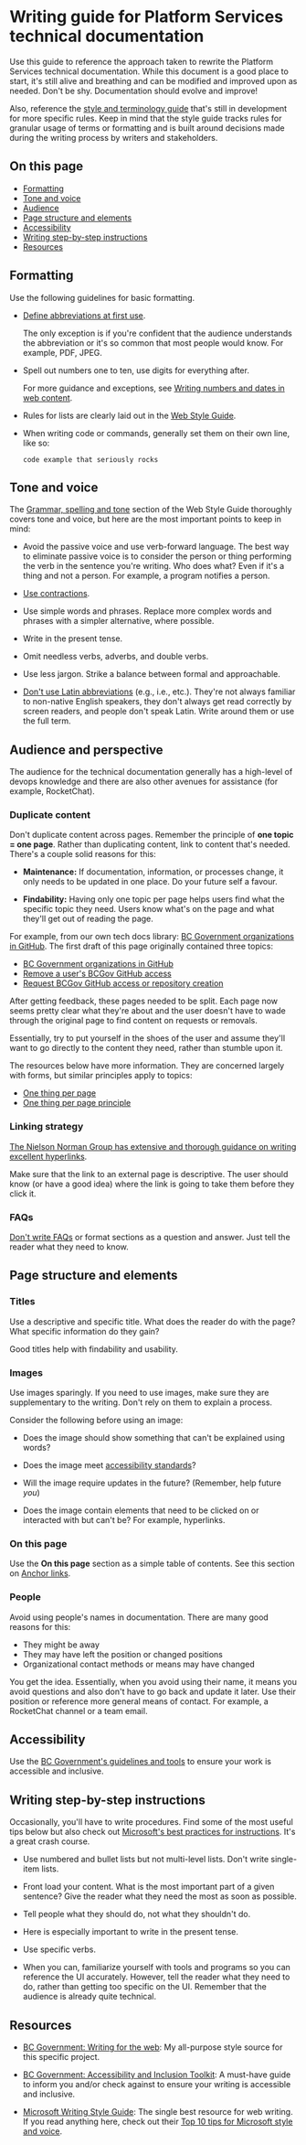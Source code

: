 
# Writing guide for Platform Services technical documentation

Use this guide to reference the approach taken to rewrite the Platform Services technical documentation. While this document is a good place to start, it's still alive and breathing and can be modified and improved upon as needed. Don't be shy. Documentation should evolve and improve!

Also, reference the [style and terminology guide](https://docs.google.com/spreadsheets/d/1uNueaRQSQ7ssrMF8zo9YQUJeHj7dL307rLww2hzGuiE/edit#gid=0) that's still in development for more specific rules. Keep in mind that the style guide tracks rules for granular usage of terms or formatting and is built around decisions made during the writing process by writers and stakeholders.

## On this page
- [Formatting](#format)
- [Tone and voice](#tone)
- [Audience](#audience)
- [Page structure and elements](#structure)
- [Accessibility](#accessibility)
- [Writing step-by-step instructions](#instructions)
- [Resources](#resources)

## Formatting<a name="format"></a>

Use the following guidelines for basic formatting.

- [Define abbreviations at first use](https://www2.gov.bc.ca/gov/content/governments/services-for-government/service-experience-digital-delivery/web-content-development-guides/web-style-guide/writing-guide/abbreviations#define-abbreviations).

  The only exception is if you're confident that the audience understands the abbreviation or it's so common that most people would know. For example, PDF, JPEG.

- Spell out numbers one to ten, use digits for everything after.

  For more guidance and exceptions, see [Writing numbers and dates in web content](https://www2.gov.bc.ca/gov/content/governments/services-for-government/service-experience-digital-delivery/web-content-development-guides/web-style-guide/writing-guide/numbers).

- Rules for lists are clearly laid out in the [Web Style Guide](https://www2.gov.bc.ca/gov/content/governments/services-for-government/service-experience-digital-delivery/web-content-development-guides/web-style-guide/writing-guide/lists).

- When writing code or commands, generally set them on their own line, like so:

  `code example that seriously rocks`

## Tone and voice<a name="tone"></a>

The [Grammar, spelling and tone](https://www2.gov.bc.ca/gov/content/governments/services-for-government/service-experience-digital-delivery/web-content-development-guides/web-style-guide/writing-guide/grammar-spelling-tone) section of the Web Style Guide thoroughly covers tone and voice, but here are the most important points to keep in mind:

- Avoid the passive voice and use verb-forward language. The best way to eliminate passive voice is to consider the person or thing performing the verb in the sentence you're writing. Who does what? Even if it's a thing and not a person. For example, a program notifies a person.

- [Use contractions](https://docs.microsoft.com/en-us/style-guide/word-choice/use-contractions).

- Use simple words and phrases. Replace more complex words and phrases with a simpler alternative, where possible.

- Write in the present tense.

- Omit needless verbs, adverbs, and double verbs.

- Use less jargon. Strike a balance between formal and approachable.

- [Don't use Latin abbreviations](https://insidegovuk.blog.gov.uk/2016/07/20/changes-to-the-style-guide-no-more-eg-and-ie-etc/) (e.g., i.e., etc.). They're not always familiar to non-native English speakers, they don't always get read correctly by screen readers, and people don't speak Latin. Write around them or use the full term.

## Audience and perspective<a name="audience"></a>
The audience for the technical documentation generally has a high-level of devops knowledge and there are also other avenues for assistance (for example, RocketChat).

### Duplicate content
Don't duplicate content across pages. Remember the principle of **one topic = one page**. Rather than duplicating content, link to content that's needed. There's a couple solid reasons for this:

- **Maintenance:** If documentation, information, or processes change, it only needs to be updated in one place. Do your future self a favour.

- **Findability:** Having only one topic per page helps users find what the specific topic they need. Users know what's on the page and what they'll get out of reading the page.

For example, from our own tech docs library: [BC Government organizations in GitHub](https://github.com/bcgov/platform-developer-docs/blob/main/docs/use-github-in-bcgov/bc-government-organizations-in-github.md). The first draft of this page originally contained three topics:

- [BC Government organizations in GitHub](https://github.com/bcgov/platform-developer-docs/blob/main/docs/use-github-in-bcgov/bc-government-organizations-in-github.md)
- [Remove a user's BCGov GitHub access](https://github.com/bcgov/platform-developer-docs/blob/main/docs/use-github-in-bcgov/remove-user-bcgov-github-access.md)
- [Request BCGov GitHub access or repository creation](https://github.com/bcgov/platform-developer-docs/blob/main/docs/use-github-in-bcgov/request-bcgov-github-access-repository-creation.md)

After getting feedback, these pages needed to be split. Each page now seems pretty clear what they're about and the user doesn't have to wade through the original page to find content on requests or removals.

Essentially, try to put yourself in the shoes of the user and assume they'll want to go directly to the content they need, rather than stumble upon it.

The resources below have more information. They are concerned largely with forms, but similar principles apply to topics:

- [One thing per page](https://designnotes.blog.gov.uk/2015/07/03/one-thing-per-page/)
- [One thing per page principle](https://mgearon.com/ux/one-thing-per-page-principle/)

### Linking strategy
[The Nielson Norman Group has extensive and thorough guidance on writing excellent hyperlinks](https://www.nngroup.com/articles/writing-links/).

Make sure that the link to an external page is descriptive. The user should know (or have a good idea) where the link is going to take them before they click it.

### FAQs
[Don't write FAQs](https://www2.gov.bc.ca/gov/content/governments/services-for-government/service-experience-digital-delivery/web-content-development-guides/web-style-guide/writing-guide/faqs) or format sections as a question and answer. Just tell the reader what they need to know.

## Page structure and elements<a name="structure"></a>

### Titles
Use a descriptive and specific title. What does the reader do with the page? What specific information do they gain?

Good titles help with findability and usability.

### Images
Use images sparingly. If you need to use images, make sure they are supplementary to the writing. Don't rely on them to explain a process.

Consider the following before using an image:

- Does the image should show something that can't be explained using words?

- Does the image meet [accessibility standards](https://www2.gov.bc.ca/gov/content/home/accessible-government/toolkit/accessible-digital-content/graphics)?

- Will the image require updates in the future? (Remember, help future _you_)

- Does the image contain elements that need to be clicked on or interacted with but can't be? For example, hyperlinks.

### On this page

Use the **On this page** section as a simple table of contents. See this section on [Anchor links](https://www2.gov.bc.ca/gov/content/governments/services-for-government/service-experience-digital-delivery/web-content-development-guides/web-style-guide/writing-guide/links).

### People

Avoid using people's names in documentation. There are many good reasons for this:

- They might be away
- They may have left the position or changed positions
- Organizational contact methods or means may have changed

You get the idea. Essentially, when you avoid using their name, it means you avoid questions and also don't have to go back and update it later. Use their position or reference more general means of contact. For example, a RocketChat channel or a team email.

## Accessibility<a name="accessibility"></a>

Use the [BC Government's guidelines and tools](https://www2.gov.bc.ca/gov/content/home/accessible-government/toolkit) to ensure your work is accessible and inclusive.

## Writing step-by-step instructions<a name="instructions"></a>
Occasionally, you'll have to write procedures. Find some of the most useful tips below but also check out [Microsoft's best practices for instructions](https://docs.microsoft.com/en-us/style-guide/procedures-instructions/). It's a great crash course.

- Use numbered and bullet lists but not multi-level lists. Don't write single-item lists.

- Front load your content. What is the most important part of a given sentence? Give the reader what they need the most as soon as possible.

- Tell people what they should do, not what they shouldn't do.

- Here is especially important to write in the present tense.

- Use specific verbs.

- When you can, familiarize yourself with tools and programs so you can reference the UI accurately. However, tell the reader what they need to do, rather than getting too specific on the UI. Remember that the audience is already quite technical.

## Resources<a name="resources"></a>

- [BC Government: Writing for the web](https://www2.gov.bc.ca/gov/content/governments/services-for-government/service-experience-digital-delivery/web-content-development-guides/web-style-guide/writing-guide): My all-purpose style source for this specific project.

- [BC Government: Accessibility and Inclusion Toolkit](https://www2.gov.bc.ca/gov/content/home/accessible-government/toolkit): A must-have guide to inform you and/or check against to ensure your writing is accessible and inclusive.

- [Microsoft Writing Style Guide](https://docs.microsoft.com/en-us/style-guide/welcome/): The single best resource for web writing. If you read anything here, check out their [Top 10 tips for Microsoft style and voice](https://docs.microsoft.com/en-us/style-guide/top-10-tips-style-voice).
